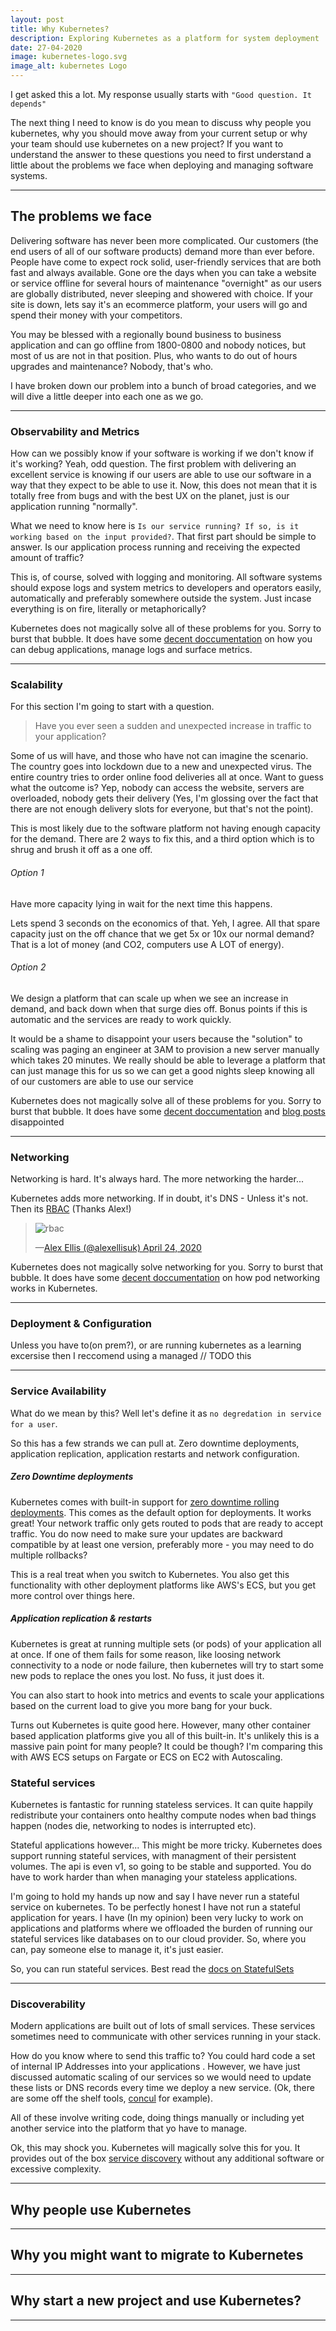 ```yaml
---
layout: post
title: Why Kubernetes? 
description: Exploring Kubernetes as a platform for system deployment
date: 27-04-2020
image: kubernetes-logo.svg
image_alt: kubernetes Logo
---
```


I get asked this a lot. My response usually starts with `"Good question. It depends"`

The next thing I need to know is do you mean to discuss why people you kubernetes, why you should move away from your 
current setup or why your team should use kubernetes on a new project? If you want to understand the answer to these 
questions you need to first understand a little about the problems we face when deploying and managing software systems.

----
## The problems we face

Delivering software has never been more complicated. Our customers (the end users of all of our software products) 
demand more than ever before. People have come to expect rock solid, user-friendly services that are both fast and 
always available. Gone ore the days when you can take a website or service offline for several hours of maintenance 
"overnight" as our users are globally distributed, never sleeping and showered with choice. If your site is down, lets 
say it's an ecommerce platform, your users will go and spend their money with your competitors.


You may be blessed with a regionally bound business to business application and can go offline from 1800-0800 and nobody 
notices, but most of us are not in that position. Plus, who wants to do out of hours upgrades and maintenance? Nobody,
that's who. 

I have broken down our problem into a bunch of broad categories, and we will dive a little deeper into each one as we go.

----

### Observability and Metrics

How can we possibly know if your software is working if we don't know if it's working? Yeah, odd question. The first 
problem with delivering an excellent service is knowing if our users are able to use our software in a way that they 
expect to be able to use it. Now, this does not mean that it is totally free from bugs and with the best UX 
on the planet, just is our application running "normally". 

What we need to know here is `Is our service running? If so, is it working based on the input provided?`. That first part 
should be simple to answer. Is our application process running and receiving the expected amount of traffic?

This is, of course, solved with logging and monitoring. All software systems should expose logs and system metrics to 
developers and operators easily, automatically and preferably somewhere outside the system. Just incase everything is on 
fire, literally or metaphorically? 

Kubernetes does not magically solve all of these problems for you. Sorry to burst that bubble. It does have some [decent 
doccumentation](https://kubernetes.io/docs/tasks/debug-application-cluster/) on how you can debug applications, manage 
logs and surface metrics. 

----

### Scalability

For this section I'm going to start with a question. 

> Have you ever seen a sudden and unexpected increase in traffic to your application?

Some of us will have, and those who have not can imagine the scenario. The country goes into lockdown due to a new and 
unexpected virus. The entire country tries to order online food deliveries all at once. Want to guess what the outcome 
is? Yep, nobody can access the website, servers are overloaded, nobody gets their delivery (Yes, I'm glossing over the
fact that there are not enough delivery slots for everyone, but that's not the point).

This is most likely due to the software platform not having enough capacity for the demand. There are 2 ways to fix this, 
and a third option which is to shrug and brush it off as a one off.

###### Option 1
Have more capacity lying in wait for the next time this happens.

Lets spend 3 seconds on the economics of that. Yeh, I agree. All that spare capacity just on the off chance that we get 
5x or 10x our normal demand? That is a lot of money (and CO2, computers use A LOT of energy). 

###### Option 2
We design a platform that can scale up when we see an increase in demand, and back down when that surge dies off. Bonus 
points if this is automatic and the services are ready to work quickly. 


It would be a shame to disappoint your users because the "solution" to scaling was paging an engineer at 3AM to 
provision a new server manually which takes 20 minutes. We really should be able to leverage a platform that can just 
manage this for us so we can get a good nights sleep knowing all of our customers are able to use our service


Kubernetes does not magically solve all of these problems for you. Sorry to burst that bubble. It does have some [decent 
doccumentation](https://kubernetes.io/docs/tutorials/kubernetes-basics/scale/scale-intro/) and
 [blog posts](https://kubernetes.io/blog/2016/07/autoscaling-in-kubernetes/)
disappointed

----


### Networking

Networking is hard. It's always hard. The more networking the harder...
 
Kubernetes adds more networking. If in doubt, it's DNS - Unless it's not. Then its [RBAC](https://kubernetes.io/docs/reference/access-authn-authz/rbac/) (Thanks Alex!)

<blockquote class="twitter-tweet"><p lang="en" dir="ltr"><img alt="rbac" src="/images/rbac-issues.png" ></p>&mdash;<a href="https://twitter.com/alexellisuk/status/1253638866562662400?ref_src=twsrc%5Etfw">Alex Ellis (@alexellisuk) April 24, 2020</a></blockquote> <script async src="https://platform.twitter.com/widgets.js" charset="utf-8"></script> 

Kubernetes does not magically solve networking for you. Sorry to burst that bubble. It does have some [decent 
doccumentation](https://kubernetes.io/docs/concepts/cluster-administration/networking/) on how pod networking works in 
Kubernetes.

----

### Deployment & Configuration
Unless you have to(on prem?), or are running kubernetes as a learning excersise then I reccomend using a managed 
// TODO this

----

### Service Availability
What do we mean by this? Well let's define it as `no degredation in service for a user`.

So this has a few strands we can pull at. Zero downtime deployments, application replication, application restarts and
 network configuration.
 
##### Zero Downtime deployments

Kubernetes comes with built-in support for [zero downtime rolling deployments](https://kubernetes.io/docs/tutorials/kubernetes-basics/update/update-intro/).
This comes as the default option for deployments. It works great! Your network traffic only gets routed to pods that are
ready to accept traffic. You do now need to make sure your updates are backward compatible by at least one version, 
preferably more - you may need to do multiple rollbacks?

This is a real treat when you switch to Kubernetes. You also get this functionality with other deployment platforms like 
AWS's ECS, but you get more control over things here.

##### Application replication & restarts
Kubernetes is great at running multiple sets (or pods) of your application all at once. If one of them fails for some reason,
like loosing network connectivity to a node or node failure, then kubernetes will try to start some new pods to replace 
the ones you lost. No fuss, it just does it.

You can also start to hook into metrics and events to scale your applications based on the current load to give you more
bang for your buck. 

Turns out Kubernetes is quite good here. However, many other container based application platforms give you all of this 
built-in. It's unlikely this is a massive pain point for many people? It could be though? I'm comparing this with AWS ECS 
setups on Fargate or ECS on EC2 with Autoscaling. 

### Stateful services

Kubernetes is fantastic for running stateless services. It can quite happily redistribute your containers onto healthy 
compute nodes when bad things happen (nodes die, networking to nodes is interrupted etc). 

Stateful applications however... This might be more tricky. Kubernetes does support running stateful services, with managment
of their persistent volumes. The api is even v1, so going to be stable and supported. You do have to work harder than 
when managing your stateless applications. 

I'm going to hold my hands up now and say I have never run a stateful service on kubernetes. To be perfectly honest I have
not run a stateful application for years. I have (In my opinion) been very lucky to work on applications and platforms 
where we offloaded the burden of running our stateful services like databases on to our cloud provider. So, where you can, 
pay someone else to manage it, it's just easier. 

So, you can run stateful services. Best read the [docs on StatefulSets](https://kubernetes.io/docs/concepts/workloads/controllers/statefulset/)

----

### Discoverability
Modern applications are built out of lots of small services. These services sometimes need to communicate with other 
services running in your stack.

How do you know where to send this traffic to? You could hard code a set of internal IP Addresses into your applications
. However, we have just discussed automatic scaling of our services so we would need to update these lists or DNS records
every time we deploy a new service. (Ok, there are some off the shelf tools, [concul](https://www.hashicorp.com/blog/consul-announcement/)
for example).

All of these involve writing code, doing things manually or including yet another service into the platform that yo have 
to manage.

Ok, this may shock you. Kubernetes will magically solve this for you. It provides out of the box 
[service discovery](https://kubernetes.io/docs/concepts/services-networking/service/) without any additional software or 
excessive complexity. 

----


## Why people use Kubernetes

----

## Why you might want to migrate to Kubernetes

----

## Why start a new project and use Kubernetes?

----

